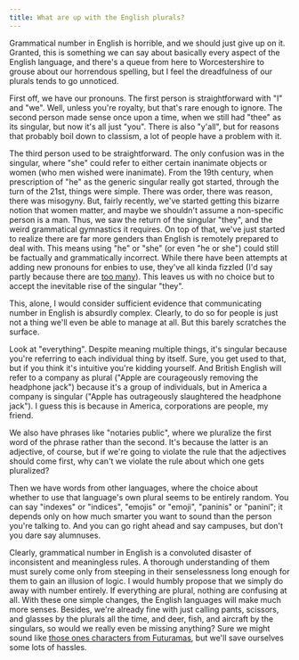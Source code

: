 ```yaml
---
title: What are up with the English plurals?
---
```


Grammatical number in English is horrible, and we should just give up on it.
Granted, this is something we can say about basically every aspect of the
English language, and there's a queue from here to Worcestershire to grouse
about our horrendous spelling, but I feel the dreadfulness of our plurals tends
to go unnoticed.

First off, we have our pronouns. The first person is straightforward with "I"
and "we". Well, unless you're royalty, but that's rare enough to ignore. The
second person made sense once upon a time, when we still had "thee" as its
singular, but now it's all just "you". There is also "y'all", but for reasons
that probably boil down to classism, a lot of people have a problem with it.

The third person used to be straightforward. The only confusion was in the
singular, where "she" could refer to either certain inanimate objects or women
(who men wished were inanimate). From the 19th century, when prescription of
"he" as the generic singular really got started, through the turn of the 21st,
things were simple. There was order, there was reason, there was misogyny.
But, fairly recently, we've started getting this bizarre notion that women
matter, and maybe we shouldn't assume a non-specific person is a man. Thus, we
saw the return of the singular "they", and the weird grammatical gymnastics it
requires. On top of that, we've just started to realize there are far more
genders than English is remotely prepared to deal with. This means using "he"
or "she" (or even "he or she") could still be factually and grammatically
incorrect. While there have been attempts at adding new pronouns for enbies to
use, they've all kinda fizzled (I'd say partly because there are
[too many](https://xkcd.com/927/)). This leaves us with no choice but to accept
the inevitable rise of the singular "they".

This, alone, I would consider sufficient evidence that communicating number in
English is absurdly complex. Clearly, to do so for people is just not a thing
we'll even be able to manage at all. But this barely scratches the surface.

Look at "everything". Despite meaning multiple things, it's singular because
you're referring to each individual thing by itself. Sure, you get used to
that, but if you think it's intuitive you're kidding yourself. And British
English will refer to a company as plural ("Apple are courageously removing
the headphone jack") because it's a group of individuals, but in America a company is
singular ("Apple has outrageously slaughtered the headphone jack"). I guess
this is because in America, corporations are people, my friend.

We also have phrases like "notaries public", where we pluralize the first word
of the phrase rather than the second. It's because the latter is an adjective,
of course, but if we're going to violate the rule that the adjectives should
come first, why can't we violate the rule about which one gets pluralized?

Then we have words from other languages, where the choice about whether to use
that language's own plural seems to be entirely random. You can say "indexes"
or "indices", "emojis" or "emoji", "paninis" or "panini"; it depends only on
how much smarter you want to sound than the person you're talking to. And you
can go right ahead and say campuses, but don't you dare say alumnuses.

Clearly, grammatical number in English is a convoluted disaster of inconsistent
and meaningless rules. A thorough understanding of them must surely come only
from steeping in their senselessness long enough for them to gain an illusion
of logic. I would humbly propose that we simply do away with number entirely.
If everything are plural, nothing are confusing at all. With these one simple
changes, the English languages will make much more senses. Besides, we're
already fine with just calling pants, scissors, and glasses by the plurals all
the time, and deer, fish, and aircraft by the singulars, so would we really
even be missing anything? Sure we might sound like
[those ones characters from Futuramas](https://www.youtube.com/watch?v=44d8rqeirl0),
but we'll save ourselves some lots of hassles.

